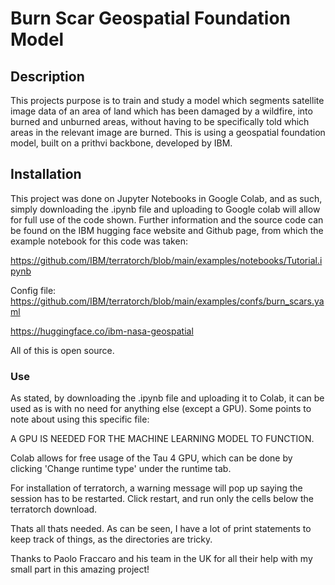 # Burn Scar Geospatial Foundation Model

## Description
This projects purpose is to train and study a model which segments satellite image data of an area of land which has been damaged by a wildfire, 
into burned and unburned areas, without having to be specifically told which areas in the relevant image are burned. This is using a geospatial foundation model, built on a prithvi backbone,
developed by IBM. 

## Installation
This project was done on Jupyter Notebooks in Google Colab, and as such, simply downloading the .ipynb file and uploading to Google colab will allow for full use of the code shown. Further 
information and the source code can be found on the IBM hugging face website and Github page, from which the example notebook for this code was taken:

https://github.com/IBM/terratorch/blob/main/examples/notebooks/Tutorial.ipynb

Config file: https://github.com/IBM/terratorch/blob/main/examples/confs/burn_scars.yaml

https://huggingface.co/ibm-nasa-geospatial

All of this is open source.

### Use
As stated, by downloading the .ipynb file and uploading it to Colab, it can be used as is with no need for anything else (except a GPU). 
Some points to note about using this specific file:

A GPU IS NEEDED FOR THE MACHINE LEARNING MODEL TO FUNCTION.

Colab allows for free usage of the Tau 4 GPU, which can be done by clicking 'Change runtime type' under the runtime tab. 

For installation of terratorch, a warning message will pop up saying the session has to be restarted. Click restart, and run only the cells below the terratorch download.

Thats all thats needed. As can be seen, I have a lot of print statements to keep track of things, as the directories are tricky. 

Thanks to Paolo Fraccaro and his team in the UK for all their help with my small part in this amazing project!



